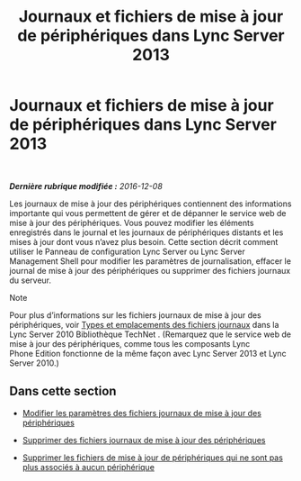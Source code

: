 ﻿---
title: Journaux et fichiers de mise à jour de périphériques dans Lync Server 2013
TOCTitle: Journaux et fichiers de mise à jour de périphériques dans Lync Server 2013
ms:assetid: f7f822b8-0a62-4ff2-a4cb-1ab1ed7503eb
ms:mtpsurl: https://technet.microsoft.com/fr-fr/library/JJ994090(v=OCS.15)
ms:contentKeyID: 53095575
ms.date: 12/10/2016
mtps_version: v=OCS.15
ms.translationtype: HT
---

# Journaux et fichiers de mise à jour de périphériques dans Lync Server 2013

 

_**Dernière rubrique modifiée :** 2016-12-08_

Les journaux de mise à jour des périphériques contiennent des informations importante qui vous permettent de gérer et de dépanner le service web de mise à jour des périphériques. Vous pouvez modifier les éléments enregistrés dans le journal et les journaux de périphériques distants et les mises à jour dont vous n’avez plus besoin. Cette section décrit comment utiliser le Panneau de configuration Lync Server ou Lync Server Management Shell pour modifier les paramètres de journalisation, effacer le journal de mise à jour des périphériques ou supprimer des fichiers journaux du serveur.

> [!note]  
> Pour plus d’informations sur les fichiers journaux de mise à jour des périphériques, voir <a href="http://technet.microsoft.com/fr-fr/library/gg398250(v=ocs.14).aspx">Types et emplacements des fichiers journaux</a> dans la Lync Server 2010 Bibliothèque TechNet . (Remarquez que le service web de mise à jour des périphériques, comme tous les composants Lync Phone Edition fonctionne de la même façon avec Lync Server 2013 et Lync Server 2010.)

## Dans cette section

  - [Modifier les paramètres des fichiers journaux de mise à jour des périphériques](lync-server-2013-modify-settings-for-device-update-log-files.md)

  - [Supprimer des fichiers journaux de mise à jour des périphériques](lync-server-2013-delete-device-update-log-files.md)

  - [Supprimer les fichiers de mise à jour de périphériques qui ne sont pas plus associés à aucun périphérique](lync-server-2013-remove-device-update-files-not-associated-with-a-device.md)


